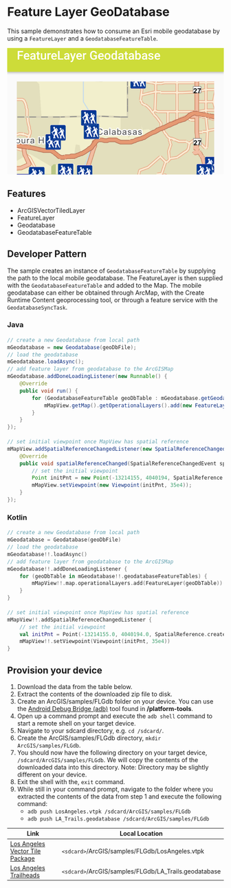 # Feature Layer GeoDatabase
This sample demonstrates how to consume an Esri mobile geodatabase by using a `FeatureLayer` and a `GeodatabaseFeatureTable`.

![feature layer geodatabase](feature-layer-geodb.png)

## Features
- ArcGISVectorTiledLayer
- FeatureLayer
- Geodatabase
- GeodatabaseFeatureTable

## Developer Pattern
The sample creates an instance of `GeodatabaseFeatureTable` by supplying the path to the local mobile geodatabase. The FeatureLayer is then supplied with the `GeodatabaseFeatureTable` and added to the Map. The mobile geodatabase can either be obtained through ArcMap, with the Create Runtime Content geoprocessing tool, or through a feature service with the `GeodatabaseSyncTask`.

### Java
```java
// create a new Geodatabase from local path
mGeodatabase = new Geodatabase(geoDbFile);
// load the geodatabase
mGeodatabase.loadAsync();
// add feature layer from geodatabase to the ArcGISMap
mGeodatabase.addDoneLoadingListener(new Runnable() {
    @Override
    public void run() {
        for (GeodatabaseFeatureTable geoDbTable : mGeodatabase.getGeodatabaseFeatureTables()){
            mMapView.getMap().getOperationalLayers().add(new FeatureLayer(geoDbTable));
        }
    }
});

// set initial viewpoint once MapView has spatial reference
mMapView.addSpatialReferenceChangedListener(new SpatialReferenceChangedListener() {
    @Override
    public void spatialReferenceChanged(SpatialReferenceChangedEvent spatialReferenceChangedEvent) {
        // set the initial viewpoint
        Point initPnt = new Point(-13214155, 4040194, SpatialReference.create(3857));
        mMapView.setViewpoint(new Viewpoint(initPnt, 35e4));
    }
});
```

### Kotlin
```kotlin
// create a new Geodatabase from local path
mGeodatabase = Geodatabase(geoDbFile)
// load the geodatabase
mGeodatabase!!.loadAsync()
// add feature layer from geodatabase to the ArcGISMap
mGeodatabase!!.addDoneLoadingListener {
    for (geoDbTable in mGeodatabase!!.geodatabaseFeatureTables) {
        mMapView!!.map.operationalLayers.add(FeatureLayer(geoDbTable))
    }
}

// set initial viewpoint once MapView has spatial reference
mMapView!!.addSpatialReferenceChangedListener {
    // set the initial viewpoint
    val initPnt = Point(-13214155.0, 4040194.0, SpatialReference.create(3857))
    mMapView!!.setViewpoint(Viewpoint(initPnt, 35e4))
}
```

## Provision your device
1. Download the data from the table below.  
2. Extract the contents of the downloaded zip file to disk.  
3. Create an ArcGIS/samples/FLGdb folder on your device. You can use the [Android Debug Bridge (adb)](https://developer.android.com/guide/developing/tools/adb.html) tool found in **<sdk-dir>/platform-tools**.
4. Open up a command prompt and execute the ```adb shell``` command to start a remote shell on your target device.
5. Navigate to your sdcard directory, e.g. ```cd /sdcard/```.  
6. Create the ArcGIS/samples/FLGdb directory, ```mkdir ArcGIS/samples/FLGdb```.
7. You should now have the following directory on your target device, ```/sdcard/ArcGIS/samples/FLGdb```. We will copy the contents of the downloaded data into this directory. Note:  Directory may be slightly different on your device.
8. Exit the shell with the, ```exit``` command.
9. While still in your command prompt, navigate to the folder where you extracted the contents of the data from step 1 and execute the following command: 
	* ```adb push LosAngeles.vtpk /sdcard/ArcGIS/samples/FLGdb```
	* ```adb push LA_Trails.geodatabase /sdcard/ArcGIS/samples/FLGdb```

Link     | Local Location
---------|-------|
|[Los Angeles Vector Tile Package](https://www.arcgis.com/home/item.html?id=d9f8ce6f6ac84b90a665a861d71a5d0a)| `<sdcard>`/ArcGIS/samples/FLGdb/LosAngeles.vtpk |
|[Los Angeles Trailheads](https://www.arcgis.com/home/item.html?id=2b0f9e17105847809dfeb04e3cad69e0)| `<sdcard>`/ArcGIS/samples/FLGdb/LA_Trails.geodatabase |
